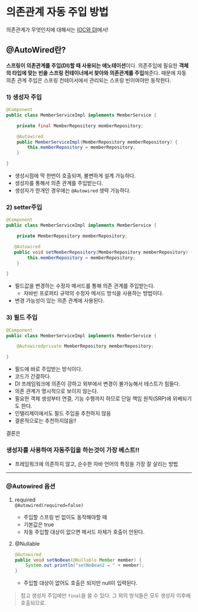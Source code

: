 # 의존관계 자동 주입 방법

의존관계가 무엇인지에 대해서는 [IOC와 DI](https://github.com/MJeong00/TIL/blob/main/IOC%EC%99%80%20DI.md)에서!

## @AutoWired란?
**스프링이 의존관계를 주입(DI)할 때 사용되는 애노테이션**이다. 
의존주입에 필요한 **객체의 타입에 맞는 빈을 스프링 컨테이너에서 찾아와 의존관계를 주입**해준다. 
때문에 자동 의존 관계 주입은 스프링 컨테이서에서 관리되는 스프링 빈이여야만 동작한다.  
    
    
### 1) 생성자 주입
```java
@Component
public class MemberServiceImpl implements MemberService {

    private final MemberRepository memberRepository;

    @Autowired
    public MemberServiceImpl(MemberRepository memberRepository) {
        this.memberRepository = memberRepository;
    }

}
```
* 생성시점에 딱 한번이 호출되며, 불변하게 설계 가능하다. 
* 생성자를 통해서 의존 관계를 주입받는다.
* 생성자가 한개인 경우에는 `@Autowired` 생략 가능하다.

### 2) setter주입
```java
@Component
public class MemberServiceImpl implements MemberService {

    private MemberRepository memberRepository;

   @Autowired
   public void setMemberRepository(MemberRepository memberRepository) {
        this.memberRepository = memberRepository;
    }

}
```
* 필드값을 변경하는 수정자 메서드를 통해 의존 관계를 주입받는다.
  * 자바빈 프로퍼티 규약의 수정자 메서드 방식을 사용하는 방법이다.
* 변경 가능성이 있는 의존 관계에 사용된다.
 
 
### 3) 필드 주입
```java
@Component
public class MemberServiceImpl implements MemberService {

    @Autowiredprivate MemberRepository memberRepository;

}
```
* 필드에 바로 주입받는 방식이다.
* 코드가 간결하다.
* DI 프레임워크에 의존이 강하고 외부에서 변경이 불가능해서 테스트가 힘들다.
* 의존 관계가 명시적으로 보이지 않는다.
* 필요한 객체 생성부터 연결, 기능 수행까지 하므로 단일 책임 원칙(SRP)에 위배되기도 한다.
* 인텔리제이에서도 필드 주입을 추천하지 않음
* 결론적으로는 추천하지않음!!  


  
결론은
### 생성자를 사용하여 자동주입을 하는것이 가장 베스트!!
* 프레임워크에 의존하지 않고, 순수한 자바 언어의 특징을 가장 잘 살리는 방법
-------------------------------------------

### @Autowired 옵션

1) required   
    `@Autowired(required=false)`
    * 주입할 스프링 빈 없이도 동작해야할 때
    * 기본값은 true
    * 자동 주입할 대상이 없으면 메서드 자체가 호출이 안된다.
  
2) @Nullable   
    ```java
    @Autowired
    public void setNoBean(@Nullable Member member) {
        System.out.println("setNoBean2 = " + member);
    }
    ```
    * 주입할 대상이 없어도 호출은 되지만 null이 입력된다.


> 참고
> 생성자 주입에만 `final`을 쓸 수 있다. 그 외의 방식들은 모두 생성자 이후에 호출되므로.

